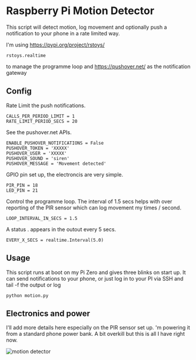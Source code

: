 # Raspberry Pi Motion Detector

This script will detect motion, log movement and optionally push a notification to your phone in a rate limited way. 

I'm using https://pypi.org/project/rstoys/ 

```
rstoys.realtime
```

to manage the programme loop and https://pushover.net/ as the notification gateway


## Config


Rate Limit the push notifications.

```
CALLS_PER_PERIOD_LIMIT = 1
RATE_LIMIT_PERIOD_SECS = 20
```

See the pushover.net APIs.

```
ENABLE_PUSHOVER_NOTIFICATIONS = False
PUSHOVER_TOKEN = 'XXXXX'
PUSHOVER_USER = 'XXXXX'
PUSHOVER_SOUND = 'siren'
PUSHOVER_MESSAGE = 'Movement detected'
```

GPIO pin set up, the electroncis are very simple.

```
PIR_PIN = 18
LED_PIN = 21
```

Control the programme loop. The interval of 1.5 secs helps with over reporting of the PIR sensor which can log movement my times / second.

```
LOOP_INTERVAL_IN_SECS = 1.5
```

A status . appears in the outout every 5 secs. 

```
EVERY_X_SECS = realtime.Interval(5.0)
```


## Usage

This script runs at boot on my Pi Zero and gives three blinks on start up. It can send notifications to your phone, or just log in to your PI via SSH and tail -f the output or log

```
python motion.py
```

## Electronics and power

I'll add more details here especially on the PIR sensor set up. 'm powering it from a standard phone power bank. A bit overkill but this is all I have right now.

![motion detector](https://github.com/klasharr/Raspberry-Pi/blob/master/motion_detection/IMG_20200302_065934654.png)
